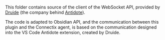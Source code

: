 This folder contains source of the client of the WebSocket API, provided by [Druide](https://www.druide.com/) (the company behind [Antidote](https://www.antidote.info/)).

The code is adapted to Obsidian API, and the communication between this plugin and the Connectix agent, is based on the communication designed into the VS Code Antidote extension, created by Druide.
